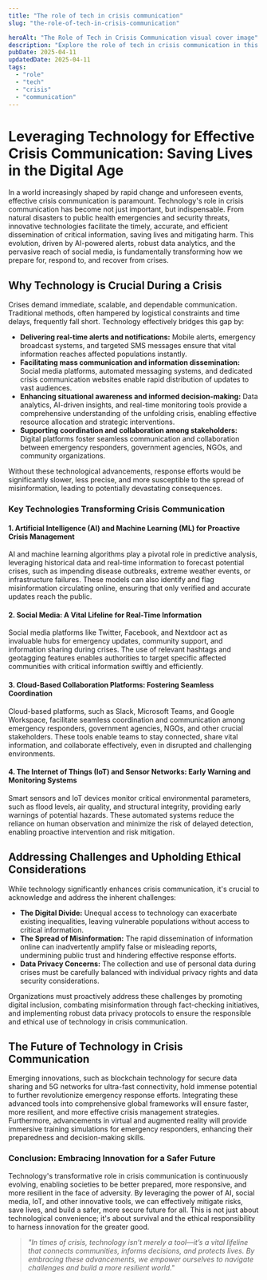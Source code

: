 ```yaml
---
title: "The role of tech in crisis communication"
slug: "the-role-of-tech-in-crisis-communication"

heroAlt: "The Role of Tech in Crisis Communication visual cover image"
description: "Explore the role of tech in crisis communication in this detailed guide, offering insights, strategies, and practical tips to enhance your understanding and application of the topic."
pubDate: 2025-04-11
updatedDate: 2025-04-11
tags:
  - "role"
  - "tech"
  - "crisis"
  - "communication"
---
```


# Leveraging Technology for Effective Crisis Communication: Saving Lives in the Digital Age

In a world increasingly shaped by rapid change and unforeseen events, effective crisis communication is paramount. Technology's role in crisis communication has become not just important, but indispensable. From natural disasters to public health emergencies and security threats, innovative technologies facilitate the timely, accurate, and efficient dissemination of critical information, saving lives and mitigating harm. This evolution, driven by AI-powered alerts, robust data analytics, and the pervasive reach of social media, is fundamentally transforming how we prepare for, respond to, and recover from crises.

## Why Technology is Crucial During a Crisis

Crises demand immediate, scalable, and dependable communication. Traditional methods, often hampered by logistical constraints and time delays, frequently fall short. Technology effectively bridges this gap by:

- **Delivering real-time alerts and notifications:** Mobile alerts, emergency broadcast systems, and targeted SMS messages ensure that vital information reaches affected populations instantly.
- **Facilitating mass communication and information dissemination:** Social media platforms, automated messaging systems, and dedicated crisis communication websites enable rapid distribution of updates to vast audiences.
- **Enhancing situational awareness and informed decision-making:** Data analytics, AI-driven insights, and real-time monitoring tools provide a comprehensive understanding of the unfolding crisis, enabling effective resource allocation and strategic interventions.
- **Supporting coordination and collaboration among stakeholders:** Digital platforms foster seamless communication and collaboration between emergency responders, government agencies, NGOs, and community organizations.

Without these technological advancements, response efforts would be significantly slower, less precise, and more susceptible to the spread of misinformation, leading to potentially devastating consequences.

### Key Technologies Transforming Crisis Communication

#### 1. Artificial Intelligence (AI) and Machine Learning (ML) for Proactive Crisis Management

AI and machine learning algorithms play a pivotal role in predictive analysis, leveraging historical data and real-time information to forecast potential crises, such as impending disease outbreaks, extreme weather events, or infrastructure failures. These models can also identify and flag misinformation circulating online, ensuring that only verified and accurate updates reach the public.

#### 2. Social Media: A Vital Lifeline for Real-Time Information

Social media platforms like Twitter, Facebook, and Nextdoor act as invaluable hubs for emergency updates, community support, and information sharing during crises. The use of relevant hashtags and geotagging features enables authorities to target specific affected communities with critical information swiftly and efficiently.

#### 3. Cloud-Based Collaboration Platforms: Fostering Seamless Coordination

Cloud-based platforms, such as Slack, Microsoft Teams, and Google Workspace, facilitate seamless coordination and communication among emergency responders, government agencies, NGOs, and other crucial stakeholders. These tools enable teams to stay connected, share vital information, and collaborate effectively, even in disrupted and challenging environments.

#### 4. The Internet of Things (IoT) and Sensor Networks: Early Warning and Monitoring Systems

Smart sensors and IoT devices monitor critical environmental parameters, such as flood levels, air quality, and structural integrity, providing early warnings of potential hazards. These automated systems reduce the reliance on human observation and minimize the risk of delayed detection, enabling proactive intervention and risk mitigation.

## Addressing Challenges and Upholding Ethical Considerations

While technology significantly enhances crisis communication, it's crucial to acknowledge and address the inherent challenges:

- **The Digital Divide:** Unequal access to technology can exacerbate existing inequalities, leaving vulnerable populations without access to critical information.
- **The Spread of Misinformation:** The rapid dissemination of information online can inadvertently amplify false or misleading reports, undermining public trust and hindering effective response efforts.
- **Data Privacy Concerns:** The collection and use of personal data during crises must be carefully balanced with individual privacy rights and data security considerations.

Organizations must proactively address these challenges by promoting digital inclusion, combating misinformation through fact-checking initiatives, and implementing robust data privacy protocols to ensure the responsible and ethical use of technology in crisis communication.

## The Future of Technology in Crisis Communication

Emerging innovations, such as blockchain technology for secure data sharing and 5G networks for ultra-fast connectivity, hold immense potential to further revolutionize emergency response efforts. Integrating these advanced tools into comprehensive global frameworks will ensure faster, more resilient, and more effective crisis management strategies. Furthermore, advancements in virtual and augmented reality will provide immersive training simulations for emergency responders, enhancing their preparedness and decision-making skills.

### Conclusion: Embracing Innovation for a Safer Future

Technology's transformative role in crisis communication is continuously evolving, enabling societies to be better prepared, more responsive, and more resilient in the face of adversity. By leveraging the power of AI, social media, IoT, and other innovative tools, we can effectively mitigate risks, save lives, and build a safer, more secure future for all. This is not just about technological convenience; it's about survival and the ethical responsibility to harness innovation for the greater good.

> _"In times of crisis, technology isn’t merely a tool—it’s a vital lifeline that connects communities, informs decisions, and protects lives. By embracing these advancements, we empower ourselves to navigate challenges and build a more resilient world."_
